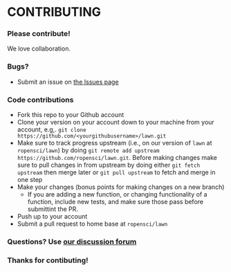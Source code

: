 CONTRIBUTING
============

### Please contribute!

We love collaboration.

### Bugs?

* Submit an issue on [the Issues page](https://github.com/ropensci/lawn/issues)

### Code contributions

* Fork this repo to your Github account
* Clone your version on your account down to your machine from your account, e.g,. `git clone https://github.com/<yourgithubusername>/lawn.git`
* Make sure to track progress upstream (i.e., on our version of `lawn` at `ropensci/lawn`) by doing `git remote add upstream https://github.com/ropensci/lawn.git`. Before making changes make sure to pull changes in from upstream by doing either `git fetch upstream` then merge later or `git pull upstream` to fetch and merge in one step
* Make your changes (bonus points for making changes on a new branch)
    * If you are adding a new function, or changing functionality of a function, include new tests, and make sure those pass before submittint the PR.
* Push up to your account
* Submit a pull request to home base at `ropensci/lawn`

### Questions? Use [our discussion forum](http://discuss.ropensci.org/)

### Thanks for contibuting!
